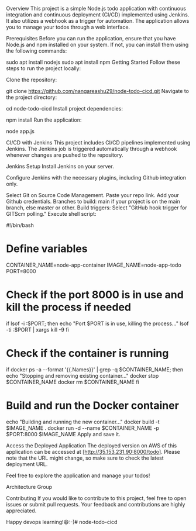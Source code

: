 Overview
This project is a simple Node.js todo application with continuous integration and continuous deployment (CI/CD) implemented using Jenkins. It also utilizes a webhook as a trigger for automation. The application allows you to manage your todos through a web interface.

Prerequisites
Before you can run the application, ensure that you have Node.js and npm installed on your system. If not, you can install them using the following commands:

sudo apt install nodejs
sudo apt install npm
Getting Started
Follow these steps to run the project locally:

Clone the repository:

git clone https://github.com/nangareashu29/node-todo-cicd.git
Navigate to the project directory:

cd node-todo-cicd
Install project dependencies:

npm install
Run the application:

node app.js

CI/CD with Jenkins
This project includes CI/CD pipelines implemented using Jenkins. The Jenkins job is triggered automatically through a webhook whenever changes are pushed to the repository.

Jenkins Setup
Install Jenkins on your server.

Configure Jenkins with the necessary plugins, including Github integration only.

Select Git on Source Code Management.
Paste your repo link.
Add your Github credentials.
Branches to build: main if your project is on the main branch, else master or other.
Build triggers: Select "GitHub hook trigger for GITScm polling."
Execute shell script:

#!/bin/bash

# Define variables
CONTAINER_NAME=node-app-container
IMAGE_NAME=node-app-todo
PORT=8000

# Check if the port 8000 is in use and kill the process if needed
if lsof -i :$PORT; then
    echo "Port $PORT is in use, killing the process..."
    lsof -ti :$PORT | xargs kill -9
fi

# Check if the container is running
if docker ps -a --format '{{.Names}}' | grep -q $CONTAINER_NAME; then
    echo "Stopping and removing existing container..."
    docker stop $CONTAINER_NAME
    docker rm $CONTAINER_NAME
fi

# Build and run the Docker container
echo "Building and running the new container..."
docker build -t $IMAGE_NAME .
docker run -d --name $CONTAINER_NAME -p $PORT:8000 $IMAGE_NAME
Apply and save it.

Access the Deployed Application
The deployed version on AWS of this application can be accessed at [http://35.153.231.90:8000/todo]. Please note that the URL might change, so make sure to check the latest deployment URL.

Feel free to explore the application and manage your todos!

Architecture
Group

Contributing
If you would like to contribute to this project, feel free to open issues or submit pull requests. Your feedback and contributions are highly appreciated.

Happy devops learning!😄:-)# node-todo-cicd
